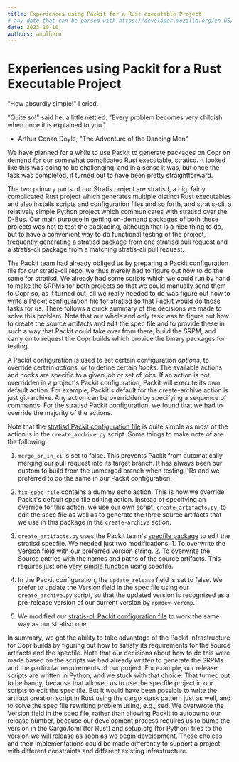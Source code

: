 ```yaml
---
title: Experiences using Packit for a Rust executable Project
# any date that can be parsed with https://developer.mozilla.org/en-US/docs/Web/JavaScript/Reference/Global_Objects/Date/parse
date: 2023-10-10
authors: amulhern
---
```


# Experiences using Packit for a Rust Executable Project

"How absurdly simple!" I cried.

"Quite so!" said he, a little nettled. "Every problem becomes very childish when once it is explained to you."

- Arthur Conan Doyle, "The Adventure of the Dancing Men"

We have planned for a while to use Packit to generate packages on Copr
on demand for our somewhat complicated Rust executable, stratisd. It
looked like this was going to be challenging, and in a sense it was,
but once the task was completed, it turned out to have been pretty
straightforward.

<!-- truncate -->

The two primary parts of our Stratis project are stratisd, a big,
fairly complicated Rust project which generates multiple distinct Rust
executables and also installs scripts and configuration files and so
forth, and stratis-cli, a relatively simple Python project which
communicates with stratisd over the D-Bus. Our main purpose in getting
on-demand packages of both these projects was not to test the
packaging, although that is a nice thing to do, but to have a
convenient way to do functional testing of the project, frequently
generating a stratisd package from one stratisd pull request and a
stratis-cli package from a matching stratis-cli pull request.

The Packit team had already obliged us by preparing a Packit
configuration file for our stratis-cli repo, we thus merely had to
figure out how to do the same for stratisd. We already had some
scripts which we could run by hand to make the SRPMs for both projects
so that we could manually send them to Copr so, as it turned out, all
we really needed to do was figure out how to write a Packit
configuration file for stratisd so that Packit would do these tasks
for us. There follows a quick summary of the decisions we made to
solve this problem. Note that our whole and only task was to figure
out how to create the source artifacts and edit the spec file and
to provide these in such a way that Packit could take over from there,
build the SRPM, and carry on to request the Copr builds which provide
the binary packages for testing.

A Packit configuration is used to set certain configuration _options_,
to override certain _actions_, or to define certain _hooks_. The
available actions and hooks are specific to a given job or set of jobs.
If an action is not
overridden in a project's Packit configuration, Packit will execute
its own default action. For example, Packit's default for the
create-archive action is just git-archive. Any action can be overridden by
specifying a sequence of commands. For the stratisd Packit
configuration, we found that we had to override the majority of the
actions.

Note that the [stratisd Packit configuration file] is quite
simple as most of the action is in the `create_archive.py` script. Some
things to make note of are the following:

1. `merge_pr_in_ci` is set to false. This prevents Packit from
   automatically merging our pull request into its target branch. It has
   always been our custom to build from the unmerged branch when testing
   PRs and we preferred to do the same in our Packit configuration.

2. `fix-spec-file` contains a dummy echo action. This is how we override
   Packit's default spec file editing action. Instead of specifying an
   override for this action, we use [our own script], `create_artifacts.py`, to
   edit the spec file as well as to generate the three source artifacts that we
   use in this package in the `create-archive` action.

3. `create_artifacts.py` uses the Packit team's [specfile package] to
   edit the stratisd specfile. We needed just two modifications: 1. To overwrite the Version field with our preferred version string. 2. To overwrite the Source entries with the names and paths of the
   source artifacts.
   This requires just one [very simple function] using specfile.

4. In the Packit configuration, the `update_release` field is set to
   false. We prefer to update the Version field in the spec file using
   our `create_archive.py` script, so that the updated version is
   recognized as a pre-release version of our current version by
   `rpmdev-vercmp`.

5. We modified our [stratis-cli Packit configuration file] to work the
   same way as our stratisd one.

In summary, we got the ability to take advantage of the Packit
infrastructure for Copr builds by figuring out how to satisfy its
requirements for the source artifacts and the specfile. Note that our
decisions about how to do this were made based on the scripts we had
already written to generate the SRPMs and the particular requirements
of our project. For example, our release scripts are written in
Python, and we stuck with that choice. That turned out to be handy,
because that allowed us to use the specfile project in our scripts to
edit the spec file. But it would have been possible to write the
artifact creation script in Rust using the cargo xtask pattern just as
well, and to solve the spec file rewriting problem using, e.g., sed.
We overwrote the Version field in the spec file, rather than allowing
Packit to autobump our release number, because our development process
requires us to bump the version in the Cargo.toml (for Rust) and
setup.cfg (for Python) files to the version we will release as soon as
we begin development. These choices and their implementations could be
made differently to support a project with different constraints and
different existing infrastructure.

[stratisd Packit configuration file]: https://github.com/stratis-storage/stratisd/blob/master/.packit.yaml
[specfile package]: https://github.com/packit/specfile
[very simple function]: https://github.com/stratis-storage/ci/blob/master/release_management/_utils.py#L80
[stratis-cli Packit configuration file]: https://github.com/stratis-storage/stratis-cli/blob/master/.packit.yaml
[our own script]: https://github.com/stratis-storage/ci/blob/master/release_management/create_artifacts.py
